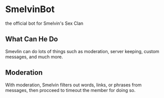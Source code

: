# SmelvinBot
the official bot for Smelvin's Sex Clan

## What Can He Do
Smevlin can do lots of things such as moderation, server keeping, custom messages, and much more.

## Moderation
With moderation, Smelvin filters out words, links, or phrases from messages, then procceed to timeout the member for doing so.
